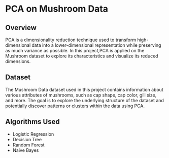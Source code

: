 # PCA on Mushroom Data

## Overview
PCA is a dimensionality reduction technique used to transform high-dimensional data into a lower-dimensional representation while preserving as much variance as possible. In this project,PCA is applied on the Mushroom dataset to explore its characteristics and visualize its reduced dimensions.

## Dataset
The Mushroom Data dataset used in this project contains information about various attributes of mushrooms, such as cap shape, cap color, gill size, and more. The goal is to explore the underlying structure of the dataset and potentially discover patterns or clusters within the data using PCA.

## Algorithms Used
- Logistic Regression
- Decision Tree
- Random Forest
- Naive Bayes

  
